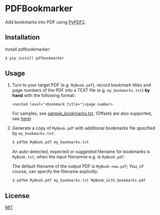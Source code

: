 # PDFBookmarker

Add bookmarks into PDF using [PyPDF2][1].


## Installation

Install pdfbookmarker:

```bash
$ pip install pdfbookmarker
```

## Usage

1. Turn to your target PDF (e.g. `MyBook.pdf`), record bookmark titles and page
   numbers of the PDF into a TEXT file (e.g. `my_bookmarks.txt`) **by hand** 
   with the following format:

    ```
    <nested level>"<bookmark title>"|<page number>
    ```

    For samples, see [sample_bookmarks.txt](sample_bookmarks.txt). (Offsets are also
    supported, see [here](https://github.com/RussellLuo/pdfbookmarker/pull/7#issuecomment-711136889))

2. Generate a copy of `MyBook.pdf` with additional bookmarks file specified by
   `my_bookmarks.txt`:

    ```bash
    $ pdfbm MyBook.pdf my_bookmarks.txt
    ```

    An auto-detected, expected or suggested filename for bookmarks is `MyBook.txt`,
    when the input filenamne e.g. is `MyBook.pdf`.
    
    The default filename of the output PDF is `MyBook-new.pdf`; You, of course, can
    specify the filename explicitly:
    
    ```bash
    $ pdfbm MyBook.pdf my_bookmarks.txt MyBook_with_bookmarks.pdf
    ```


## License

[MIT][2]


[1]: https://github.com/mstamy2/PyPDF2
[2]: http://opensource.org/licenses/MIT
